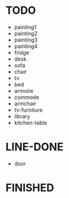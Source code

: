 # TODO
* painting1
* painting2
* painting3
* painting4
* fridge
* desk
* sofa
* chair
* tv
* bed
* armoire
* commode
* armchair
* tv-furniture
* library
* kitchen-table

# LINE-DONE
* door

# FINISHED
